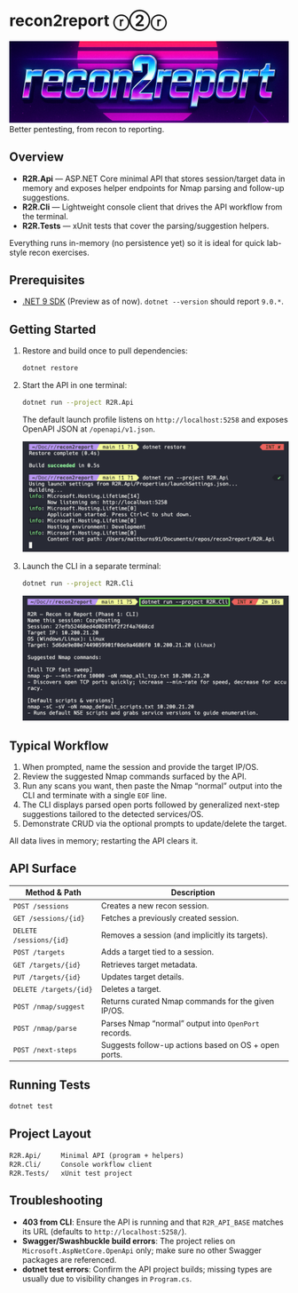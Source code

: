 # recon2report ⓡ②ⓡ
![img1](./assets/r2r-logo.png)
Better pentesting, from recon to reporting.

## Overview
- **R2R.Api** — ASP.NET Core minimal API that stores session/target data in memory and exposes helper endpoints for Nmap parsing and follow-up suggestions.
- **R2R.Cli** — Lightweight console client that drives the API workflow from the terminal.
- **R2R.Tests** — xUnit tests that cover the parsing/suggestion helpers.

Everything runs in-memory (no persistence yet) so it is ideal for quick lab-style recon exercises.

## Prerequisites
- [.NET 9 SDK](https://dotnet.microsoft.com/) (Preview as of now). `dotnet --version` should report `9.0.*`.

## Getting Started
1. Restore and build once to pull dependencies:
   ```bash
   dotnet restore
   ```
2. Start the API in one terminal:
   ```bash
   dotnet run --project R2R.Api
   ```
   The default launch profile listens on `http://localhost:5258` and exposes OpenAPI JSON at `/openapi/v1.json`.

   ![img2](/assets/step-1.png)
3. Launch the CLI in a separate terminal:
   ```bash
   dotnet run --project R2R.Cli
   ```
   ![img3](/assets/step-2.png)

## Typical Workflow
1. When prompted, name the session and provide the target IP/OS.
2. Review the suggested Nmap commands surfaced by the API.
3. Run any scans you want, then paste the Nmap “normal” output into the CLI and terminate with a single `EOF` line.
4. The CLI displays parsed open ports followed by generalized next-step suggestions tailored to the detected services/OS.
5. Demonstrate CRUD via the optional prompts to update/delete the target.

All data lives in memory; restarting the API clears it.

## API Surface
| Method & Path            | Description                                              |
| ------------------------ | -------------------------------------------------------- |
| `POST /sessions`         | Creates a new recon session.                             |
| `GET /sessions/{id}`     | Fetches a previously created session.                    |
| `DELETE /sessions/{id}`  | Removes a session (and implicitly its targets).          |
| `POST /targets`          | Adds a target tied to a session.                         |
| `GET /targets/{id}`      | Retrieves target metadata.                               |
| `PUT /targets/{id}`      | Updates target details.                                  |
| `DELETE /targets/{id}`   | Deletes a target.                                        |
| `POST /nmap/suggest`     | Returns curated Nmap commands for the given IP/OS.       |
| `POST /nmap/parse`       | Parses Nmap “normal” output into `OpenPort` records.     |
| `POST /next-steps`       | Suggests follow-up actions based on OS + open ports.     |

## Running Tests
```bash
dotnet test
```

## Project Layout
```
R2R.Api/     Minimal API (program + helpers)
R2R.Cli/     Console workflow client
R2R.Tests/   xUnit test project
```

## Troubleshooting
- **403 from CLI**: Ensure the API is running and that `R2R_API_BASE` matches its URL (defaults to `http://localhost:5258/`).
- **Swagger/Swashbuckle build errors**: The project relies on `Microsoft.AspNetCore.OpenApi` only; make sure no other Swagger packages are referenced.
- **dotnet test errors**: Confirm the API project builds; missing types are usually due to visibility changes in `Program.cs`.
